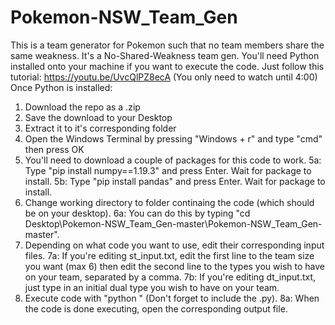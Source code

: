 # Pokemon-NSW_Team_Gen
This is a team generator for Pokemon such that no team members share the same weakness. It's a No-Shared-Weakness team gen.
You'll need Python installed onto your machine if you want to execute the code. Just follow this tutorial: https://youtu.be/UvcQlPZ8ecA (You only need to watch until 4:00)
Once Python is installed:
1. Download the repo as a .zip
2. Save the download to your Desktop
3. Extract it to it's corresponding folder
4. Open the Windows Terminal by pressing "Windows + r" and type "cmd" then press OK
5. You'll need to download a couple of packages for this code to work.
5a: Type "pip install numpy==1.19.3" and press Enter. Wait for package to install.
5b: Type "pip install pandas" and press Enter. Wait for package to install.
6. Change working directory to folder continaing the code (which should be on your desktop).
6a: You can do this by typing "cd Desktop\Pokemon-NSW_Team_Gen-master\Pokemon-NSW_Team_Gen-master".
7. Depending on what code you want to use, edit their corresponding input files.
7a: If you're editing st_input.txt, edit the first line to the team size you want (max 6) then edit the second line to the types you wish to have on your team, separated by a comma.
7b: If you're editing dt_input.txt, just type in an initial dual type you wish to have on your team.
8. Execute code with "python <filename>" (Don't forget to include the .py).
8a: When the code is done executing, open the corresponding output file.
